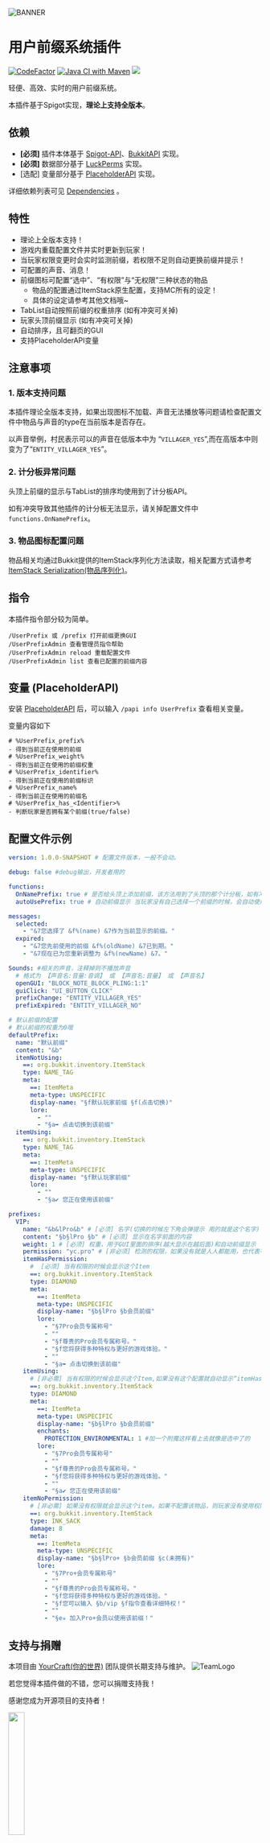 ![BANNER](https://raw.githubusercontent.com/CarmJos/UserPrefix/master/img/banner.png)
# 用户前缀系统插件
[![CodeFactor](https://www.codefactor.io/repository/github/carmjos/userprefix/badge?s=b76fec1f64726b5f19989aace6adb5f85fdab840)](https://www.codefactor.io/repository/github/carmjos/userprefix)
[![Java CI with Maven](https://github.com/CarmJos/UserPrefix/actions/workflows/maven.yml/badge.svg?branch=master)](https://github.com/CarmJos/UserPrefix/actions/workflows/maven.yml)
![](https://visitor-badge.glitch.me/badge?page_id=userprefix.readme)

轻便、高效、实时的用户前缀系统。

本插件基于Spigot实现，**理论上支持全版本**。

## 依赖
- **[必须]** 插件本体基于 [Spigot-API](https://hub.spigotmc.org/stash/projects/SPIGOT)、[BukkitAPI](http://bukkit.org/) 实现。
- **[必须]** 数据部分基于 [LuckPerms](https://www.spigotmc.org/resources/luckperms.28140/) 实现。
- [选配] 变量部分基于 [PlaceholderAPI](https://www.spigotmc.org/resources/6245/) 实现。

详细依赖列表可见 [Dependencies](https://github.com/CarmJos/UserPrefix/network/dependencies) 。

## 特性

- 理论上全版本支持！
- 游戏内重载配置文件并实时更新到玩家！
- 当玩家权限变更时会实时监测前缀，若权限不足则自动更换前缀并提示！
- 可配置的声音、消息！
- 前缀图标可配置“选中”、“有权限”与“无权限”三种状态的物品
    - 物品的配置通过ItemStack原生配置，支持MC所有的设定！
    - 具体的设定请参考其他文档哦~
- TabList自动按照前缀的权重排序 (如有冲突可关掉)
- 玩家头顶前缀显示 (如有冲突可关掉)
- 自动排序，且可翻页的GUI
- 支持PlaceholderAPI变量

## 注意事项

### 1. 版本支持问题

本插件理论全版本支持，如果出现图标不加载、声音无法播放等问题请检查配置文件中物品与声音的type在当前版本是否存在。

以声音举例，村民表示可以的声音在低版本中为 “`VILLAGER_YES`”,而在高版本中则变为了“`ENTITY_VILLAGER_YES`”。

### 2. 计分板异常问题

头顶上前缀的显示与TabList的排序均使用到了计分板API。

如有冲突导致其他插件的计分板无法显示，请关掉配置文件中`functions.OnNamePrefix`。

### 3. 物品图标配置问题
物品相关均通过Bukkit提供的ItemStack序列化方法读取，相关配置方式请参考[ItemStack Serialization(物品序列化)](https://www.spigotmc.org/wiki/itemstack-serialization/)。

## 指令

本插件指令部分较为简单。

```text
/UserPrefix 或 /prefix 打开前缀更换GUI
/UserPrefixAdmin 查看管理员指令帮助
/UserPrefixAdmin reload 重载配置文件
/UserPrefixAdmin list 查看已配置的前缀内容
```

## 变量 (PlaceholderAPI)

安装 [PlaceholderAPI](https://github.com/PlaceholderAPI/PlaceholderAPI) 后，可以输入 `/papi info UserPrefix` 查看相关变量。

变量内容如下

```text
# %UserPrefix_prefix% 
- 得到当前正在使用的前缀
# %UserPrefix_weight% 
- 得到当前正在使用的前缀权重
# %UserPrefix_identifier% 
- 得到当前正在使用的前缀标识
# %UserPrefix_name% 
- 得到当前正在使用的前缀名
# %UserPrefix_has_<Identifier>% 
- 判断玩家是否拥有某个前缀(true/false)
```

## 配置文件示例

```yaml
version: 1.0.0-SNAPSHOT # 配置文件版本，一般不会动。

debug: false #debug输出，开发者用的

functions:
  OnNamePrefix: true # 是否给头顶上添加前缀，该方法用到了头顶的那个计分板，如有冲突请关掉哦~
  autoUsePrefix: true # 自动前缀显示 当玩家没有自己选择一个前缀的时候，会自动使用所拥有的的前缀中权重最高的那一个

messages:
  selected:
    - "&7您选择了 &f%(name) &7作为当前显示的前缀。"
  expired:
    - "&7您先前使用的前缀 &f%(oldName) &7已到期。"
    - "&7现在已为您重新调整为 &f%(newName) &7。"

Sounds: #相关的声音，注释掉则不播放声音 
  # 格式为 【声音名:音量:音调】 或 【声音名:音量】 或 【声音名】
  openGUI: "BLOCK_NOTE_BLOCK_PLING:1:1"
  guiClick: "UI_BUTTON_CLICK"
  prefixChange: "ENTITY_VILLAGER_YES"
  prefixExpired: "ENTITY_VILLAGER_NO"

# 默认前缀的配置
# 默认前缀的权重为0哦
defaultPrefix:
  name: "默认前缀"
  content: "&b"
  itemNotUsing:
    ==: org.bukkit.inventory.ItemStack
    type: NAME_TAG
    meta:
      ==: ItemMeta
      meta-type: UNSPECIFIC
      display-name: "§f默认玩家前缀 §f(点击切换)"
      lore:
        - ""
        - "§a➥ 点击切换到该前缀"
  itemUsing:
    ==: org.bukkit.inventory.ItemStack
    type: NAME_TAG
    meta:
      ==: ItemMeta
      meta-type: UNSPECIFIC
      display-name: "§f默认玩家前缀"
      lore:
        - ""
        - "§a✔ 您正在使用该前缀"

prefixes:
  VIP:
    name: "&b&lPro&b" # [必须] 名字(切换的时候左下角会弹提示 用的就是这个名字)
    content: "§b§lPro §b" # [必须] 显示在名字前面的内容
    weight: 1 # [必须] 权重，用于GUI里面的排序(越大显示在越后面)和自动前缀显示
    permission: "yc.pro" # [非必须] 检测的权限，如果没有就是人人都能用，也代表不用配置“itemNoPermission”了(因为压根不可能显示没权限时候的物品)
    itemHasPermission: 
      #  [必须] 当有权限的时候会显示这个Item
      ==: org.bukkit.inventory.ItemStack
      type: DIAMOND
      meta:
        ==: ItemMeta
        meta-type: UNSPECIFIC
        display-name: "§b§lPro §b会员前缀"
        lore:
          - "§7Pro会员专属称号"
          - ""
          - "§f尊贵的Pro会员专属称号。"
          - "§f您将获得多种特权与更好的游戏体验。"
          - ""
          - "§a➥ 点击切换到该前缀"
    itemUsing: 
      # [非必需] 当有权限的时候会显示这个Item,如果没有这个配置就自动显示“itemHasPermission”的。
      ==: org.bukkit.inventory.ItemStack
      type: DIAMOND
      meta:
        ==: ItemMeta
        meta-type: UNSPECIFIC
        display-name: "§b§lPro §b会员前缀"
        enchants:
          PROTECTION_ENVIRONMENTAL: 1 #加一个附魔这样看上去就像是选中了的
        lore:
          - "§7Pro会员专属称号"
          - ""
          - "§f尊贵的Pro会员专属称号。"
          - "§f您将获得多种特权与更好的游戏体验。"
          - ""
          - "§a✔ 您正在使用该前缀"
    itemNoPermission: 
      # [非必需] 如果没有权限就会显示这个item。如果不配置该物品，则玩家没有使用权限时不会显示在GUI里面。
      ==: org.bukkit.inventory.ItemStack
      type: INK_SACK
      damage: 8
      meta:
        ==: ItemMeta
        meta-type: UNSPECIFIC
        display-name: "§b§lPro+ §b会员前缀 §c(未拥有)"
        lore:
          - "§7Pro+会员专属称号"
          - ""
          - "§f尊贵的Pro会员专属称号。"
          - "§f您将获得多种特权与更好的游戏体验。"
          - "§f您可以输入 §b/vip §f指令查看详细特权！"
          - ""
          - "§e✯ 加入Pro+会员以使用该前缀！"
```

## 支持与捐赠
本项目由 [YourCraft(你的世界)](https://www.ycraft.cn) 团队提供长期支持与维护。
![TeamLogo](https://raw.githubusercontent.com/CarmJos/UserPrefix/master/img/team-logo.png)

若您觉得本插件做的不错，您可以捐赠支持我！

感谢您成为开源项目的支持者！

<img height=25% width=25% src="https://raw.githubusercontent.com/CarmJos/UserPrefix/master/img/PAY.jpg" />

## 开源协议
本项目源码采用 [GNU General Public License v3.0](https://opensource.org/licenses/gpl-3.0.php) 开源协议。

